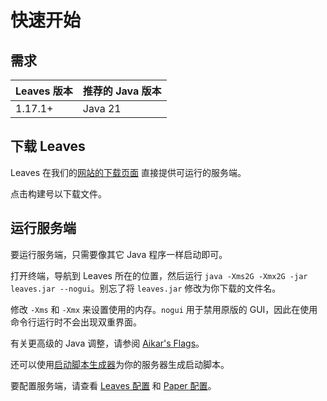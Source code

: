 # 快速开始

## 需求

| Leaves 版本 | 推荐的 Java 版本 |
| ----------- | ---------------- |
| 1.17.1+     | Java 21          |

## 下载 Leaves

Leaves 在我们的[网站的下载页面](https://leavesmc.top/downloads/leaves) 直接提供可运行的服务端。

点击构建号以下载文件。

## 运行服务端

要运行服务端，只需要像其它 Java 程序一样启动即可。

打开终端，导航到 Leaves 所在的位置，然后运行 `java -Xms2G -Xmx2G -jar leaves.jar --nogui`。别忘了将 `leaves.jar`
修改为你下载的文件名。

修改 `-Xms` 和 `-Xmx` 来设置使用的内存。`nogui` 用于禁用原版的 GUI，因此在使用命令行运行时不会出现双重界面。

有关更高级的 Java 调整，请参阅 [Aikar's Flags](https://docs.papermc.io/paper/aikars-flags)。

还可以使用[启动脚本生成器](https://docs.papermc.io/misc/tools/start-script-gen)为你的服务器生成启动脚本。

要配置服务端，请查看 [Leaves 配置](../reference/configuration)
和 [Paper 配置](https://docs.papermc.io/paper/reference/configuration)。
